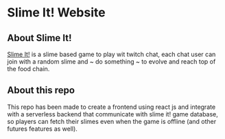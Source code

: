 # Slime It! Website

## About Slime It!

[Slime It!](https://github.com/mundodehads/slimeit) is a slime based game to play wit twitch chat, each chat user can join with a random slime and ~ do something ~ to evolve and reach top of the food chain.

## About this repo

This repo has been made to create a frontend using react js and integrate with a serverless backend that communicate with slime it! game database, so players can fetch their slimes even when the game is offline (and other futures features as well).
